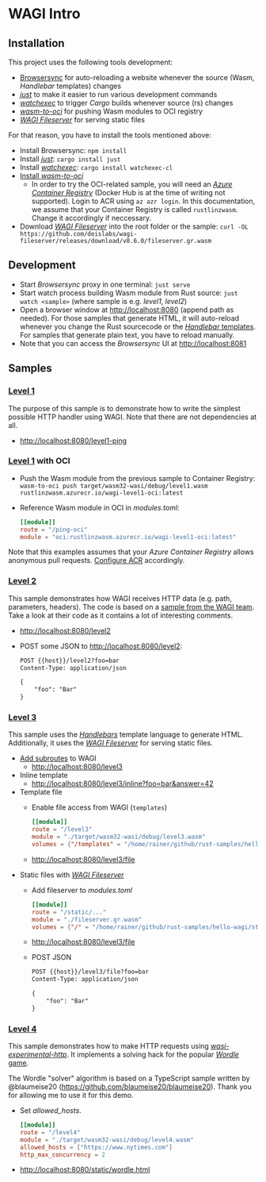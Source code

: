 # WAGI Intro

## Installation

This project uses the following tools  development:

* [Browsersync](https://browsersync.io/) for auto-reloading a website whenever the source (Wasm, *Handlebar* templates) changes
* [*just*](https://github.com/casey/just) to make it easier to run various development commands
* [*watchexec*](https://github.com/casey/just) to trigger *Cargo* builds whenever source (rs) changes
* [*wasm-to-oci*](https://github.com/engineerd/wasm-to-oci) for pushing Wasm modules to OCI registry
* [*WAGI Fileserver*](https://github.com/deislabs/wagi-fileserver) for serving static files

For that reason, you have to install the tools mentioned above:

* Install Browsersync: `npm install`
* Install [*just*](https://github.com/casey/just): `cargo install just`
* Install [*watchexec*](https://github.com/watchexec/watchexec): `cargo install watchexec-cl`
* [Install *wasm-to-oci*](https://github.com/engineerd/wasm-to-oci#installation)
  * In order to try the OCI-related sample, you will need an [*Azure Container Registry*](https://azure.microsoft.com/en-us/services/container-registry/) (Docker Hub is at the time of writing not supported). Login to ACR using `az azr login`. In this documentation, we assume that your Container Registry is called `rustlinzwasm`. Change it accordingly if neccessary.
* Download [*WAGI Fileserver*](https://github.com/deislabs/wagi-fileserver) into the root folder or the sample: `curl -OL https://github.com/deislabs/wagi-fileserver/releases/download/v0.6.0/fileserver.gr.wasm`

## Development

* Start *Browsersync* proxy in one terminal: `just serve`
* Start watch process building Wasm module from Rust source: `just watch <sample>` (where sample is e.g. *level1*, *level2*)
* Open a browser window at [http://localhost:8080](http://localhost:8080) (append path as needed). For those samples that generate HTML, it will auto-reload whenever you change the Rust sourcecode or the [*Handlebar* templates](templates). For samples that generate plain text, you have to reload manually.
* Note that you can access the *Browsersync* UI at [http://localhost:8081](http://localhost:8081)

## Samples

### [Level 1](level1)

The purpose of this sample is to demonstrate how to write the simplest possible HTTP handler using WAGI. Note that there are not dependencies at all.

* [http://localhost:8080/level1-ping](http://localhost:8080/level1-ping)

### [Level 1](level1) with OCI

* Push the Wasm module from the previous sample to Container Registry: `wasm-to-oci push target/wasm32-wasi/debug/level1.wasm rustlinzwasm.azurecr.io/wagi-level1-oci:latest`
* Reference Wasm module in OCI in *modules.toml*:

  ```toml
  [[module]]
  route = "/ping-oci"
  module = "oci:rustlinzwasm.azurecr.io/wagi-level1-oci:latest"
  ```

Note that this examples assumes that your *Azure Container Registry* allows anonymous pull requests. [Configure ACR](https://docs.microsoft.com/en-us/azure/container-registry/anonymous-pull-access) accordingly.

### [Level 2](level2)

This sample demonstrates how WAGI receives HTTP data (e.g. path, parameters, headers). The code is based on a [sample from the WAGI team](https://github.com/deislabs/env_wagi/blob/main/src/main.rs). Take a look at their code as it contains a lot of interesting comments.

* [http://localhost:8080/level2](http://localhost:8080/level2)
* POST some JSON to [http://localhost:8080/level2](http://localhost:8080/level2):

  ```txt
  POST {{host}}/level2?foo=bar
  Content-Type: application/json

  {
      "foo": "Bar"
  }
  ```

### [Level 3](level3)

This sample uses the [*Handlebars*](https://docs.rs/crate/handlebars/latest) template language to generate HTML. Additionally, it uses the [*WAGI Fileserver*](https://github.com/deislabs/wagi-fileserver) for serving static files.

* [Add subroutes](https://github.com/deislabs/wagi/blob/main/docs/writing_modules.md#advanced-declaring-sub-routes-in-the-module) to WAGI
  * [http://localhost:8080/level3](http://localhost:8080/level3)
* Inline template
  * [http://localhost:8080/level3/inline?foo=bar&answer=42](http://localhost:8080/level3/inline?foo=bar&answer=42)
* Template file
  * Enable file access from WAGI (`templates`)

    ```toml
    [[module]]
    route = "/level3"
    module = "./target/wasm32-wasi/debug/level3.wasm"
    volumes = {"/templates" = "/home/rainer/github/rust-samples/hello-wagi/level3/templates"}
    ```

  * [http://localhost:8080/level3/file](http://localhost:8080/level3/file)
* Static files with [*WAGI Fileserver*](https://github.com/deislabs/wagi-fileserver)
  * Add fileserver to *modules.toml*

    ```toml
    [[module]]
    route = "/static/..."
    module = "./fileserver.gr.wasm"
    volumes = {"/" = "/home/rainer/github/rust-samples/hello-wagi/static"}
    ```

  * [http://localhost:8080/level3/file](http://localhost:8080/level3/file)
  * POST JSON

    ```txt
    POST {{host}}/level3/file?foo=bar
    Content-Type: application/json

    {
        "foo": "Bar"
    }
    ```

### [Level 4](level4)

This sample demonstrates how to make HTTP requests using [*wasi-experimental-http*](https://github.com/deislabs/wasi-experimental-http). It implements a solving hack for the popular [*Wordle* game](https://www.nytimes.com/games/wordle/index.html).

The Wordle "solver" algorithm is based on a TypeScript sample written by @blaumeise20 (https://github.com/blaumeise20/blaumeise20). Thank you for allowing me to use it for this demo.


* Set *allowed_hosts*.

  ```toml
  [[module]]
  route = "/level4"
  module = "./target/wasm32-wasi/debug/level4.wasm"
  allowed_hosts = ["https://www.nytimes.com"]
  http_max_concurrency = 2
  ```

* [http://localhost:8080/static/wordle.html](http://localhost:8080/static/wordle.html)
